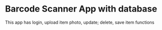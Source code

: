 # Barcode Scanner App with database

This app has login, upload item photo, update; delete, save item functions
